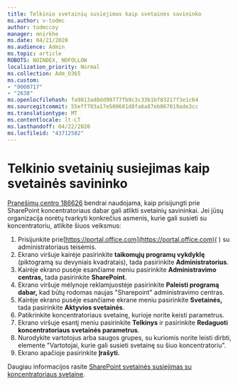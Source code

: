 ```yaml
---
title: Telkinio svetainių susiejimas kaip svetainės savininko
ms.author: v-todmc
author: todmccoy
manager: mnirkhe
ms.date: 04/21/2020
ms.audience: Admin
ms.topic: article
ROBOTS: NOINDEX, NOFOLLOW
localization_priority: Normal
ms.collection: Adm_O365
ms.custom:
- "9000717"
- "2638"
ms.openlocfilehash: fa9813ad8dd99777fb9c3c33b1bf83217f3e1c64
ms.sourcegitcommit: 55eff703a17e500681d8fa6a87eb067019ade3cc
ms.translationtype: MT
ms.contentlocale: lt-LT
ms.lasthandoff: 04/22/2020
ms.locfileid: "43712502"
---
```

# <a name="associate-hub-sites-as-site-owner"></a>Telkinio svetainių susiejimas kaip svetainės savininko

[Pranešimų centro 186626](https://admin.microsoft.com/Adminportal/Home?source=applauncher#/MessageCenter?id=MC186626) bendrai naudojama, kaip prisijungti prie SharePoint koncentratoriaus dabar gali atlikti svetainių savininkai. Jei jūsų organizacija norėtų tvarkyti konkrečius asmenis, kurie gali susieti su koncentratoriu, atlikite šiuos veiksmus: 

1. Prisijunkite prie[https://portal.office.com](https://portal.office.com)( ) su administratoriaus teisėmis.
2. Ekrano viršuje kairėje pasirinkite **taikomųjų programų vykdyklę** (piktogramą su devyniais kvadratais), tada pasirinkite **Administratorius**.
3. Kairėje ekrano pusėje esančiame meniu pasirinkite **Administravimo centras,** tada pasirinkite **SharePoint**.
4. Ekrano viršuje mėlynoje reklamjuostėje pasirinkite **Paleisti programą dabar,** kad būtų rodomas naujas "Sharepoint" administravimo centras.
5. Kairėje ekrano pusėje esančiame ekrane meniu pasirinkite **Svetainės,** tada pasirinkite **Aktyvios svetainės**.
6. Patikrinkite koncentratoriaus svetainę, kurioje norite keisti parametrus.
7. Ekrano viršuje esantį meniu pasirinkite **Telkinys** ir pasirinkite **Redaguoti koncentratoriaus svetainės parametrus**.
8. Nurodykite vartotojus arba saugos grupes, su kuriomis norite leisti dirbti, elemente "Vartotojai, kurie gali susieti svetainę su šiuo koncentratoriu".
9. Ekrano apačioje pasirinkite **Įrašyti.**

Daugiau informacijos rasite [SharePoint svetainės susiejimas su koncentratoriaus svetaine](https://support.office.com/article/associate-a-sharepoint-site-with-a-hub-site-ae0009fd-af04-4d3d-917d-88edb43efc05). 